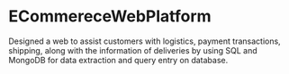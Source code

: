 # ECommereceWebPlatform
Designed a web to assist customers with logistics, payment transactions, shipping, along with the information of deliveries by using SQL and MongoDB for data extraction and query entry on database. 
